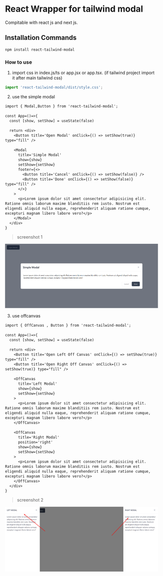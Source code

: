 # React Wrapper for tailwind modal

Compitable with react js and next js.

## Installation Commands

```bash
npm install react-tailwind-modal
```

### How to use

1. import css in index.js/ts or app.jsx or app.tsx. (if tailwind project import it after main tailwind css)

```ts
import 'react-tailwind-modal/dist/style.css';
```
2. use the simple modal

```tsx
import { Modal,Button } from 'react-tailwind-modal';

const App=()=>{
  const [show, setShow] = useState(false)

  return <div>
    <Button title='Open Modal' onClick={() => setShow(true)} type="fill" />

    <Modal
      title='Simple Modal'
      show={show}
      setShow={setShow}
      footer={<>
        <Button title='Cancel' onClick={() => setShow(false)} />
        <Button title='Done' onClick={() => setShow(false)} type="fill" />
      </>}
    >
      <p>Lorem ipsum dolor sit amet consectetur adipisicing elit. Ratione omnis laborum maxime blanditiis rem iusto. Nostrum est eligendi aliquid nulla eaque, reprehenderit aliquam ratione cumque, excepturi magnam libero labore vero?</p>
    </Modal>
  </div>
}

```

> screenshot 1

![screenshot](screenshot.png)

3. use offcanvas

```tsx
import { OffCanvas , Button } from 'react-tailwind-modal';

const App=()=>{
  const [show, setShow] = useState(false)

  return <div>
    <Button title='Open Left Off Canvas' onClick={() => setShow(true)} type="fill" />
    <Button title='Open Right Off Canvas' onClick={() => setShow(true)} type="fill" />

    <OffCanvas
      title='Left Modal'
      show={show}
      setShow={setShow}
    >
      <p>Lorem ipsum dolor sit amet consectetur adipisicing elit. Ratione omnis laborum maxime blanditiis rem iusto. Nostrum est eligendi aliquid nulla eaque, reprehenderit aliquam ratione cumque, excepturi magnam libero labore vero?</p>
    </OffCanvas>

    <OffCanvas
      title='Right Modal'
      position='right'
      show={show}
      setShow={setShow}
    >
      <p>Lorem ipsum dolor sit amet consectetur adipisicing elit. Ratione omnis laborum maxime blanditiis rem iusto. Nostrum est eligendi aliquid nulla eaque, reprehenderit aliquam ratione cumque, excepturi magnam libero labore vero?</p>
    </OffCanvas>
  </div>
}

```

> screenshot 2

![screenshot](screenshot-canvas.png)
